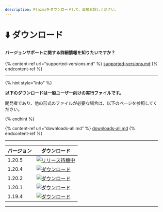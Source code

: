```yaml
---
description: Plazmaをダウンロードして、直接お試しください。
---
```


# ⬇️ ダウンロード

#### バージョンサポートに関する詳細情報を知りたいですか？

{% content-ref url="supported-versions.md" %}
[supported-versions.md](supported-versions.md)
{% endcontent-ref %}

***

{% hint style="info" %}

**以下のダウンロードは一般ユーザー向けの実行ファイルです。**

開発者であり、他の形式のファイルが必要な場合は、以下のページを参照してください。

{% endhint %}

{% content-ref url="downloads-all.md" %}
[downloads-all.md](downloads-all.md)
{% endcontent-ref %}

***

<table data-view="cards">
    <thead>
        <tr>
            <th>バージョン</th>
            <th>ダウンロード</th>
        </tr>
    </thead>
    <tbody>
        <tr>
            <td>1.20.5</td>
            <td><a href="">
                <img src="https://badge.plazmamc.org/0/リリース待機中" alt="リリース待機中">
            </a></td>
        </tr>
        <tr>
            <td>1.20.4</td>
            <td><a href="https://dl.plazmamc.org/1.20.4/">
                <img src="https://badge.plazmamc.org/1/ダウンロード" alt="ダウンロード">
            </a></td>
        </tr>
        <tr>
            <td>1.20.2</td>
            <td><a href="https://dl.plazmamc.org/1.20.2/">
                <img src="https://badge.plazmamc.org/1/ダウンロード" alt="ダウンロード">
            </a></td>
        </tr>
        <tr>
            <td>1.20.1</td>
            <td><a href="https://dl.plazmamc.org/1.20.1/">
                <img src="https://badge.plazmamc.org/1/ダウンロード" alt="ダウンロード">
            </a></td>
        </tr>
        <tr>
            <td>1.19.4</td>
            <td><a href="https://dl.plazmamc.org/1.19.4/">
                <img src="https://badge.plazmamc.org/1/ダウンロード" alt="ダウンロード">
            </a></td>
        </tr>
    </tbody>
</table>

***
